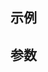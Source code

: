 ## 示例
<MeasureLine></MeasureLine>
## 参数

<script setup>
import MeasureLine from '../../../components/features/measure/MeasureLine.vue';
</script>